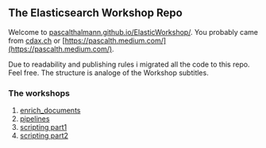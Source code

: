 ## The Elasticsearch Workshop Repo

Welcome to [pascalthalmann.github.io/ElasticWorkshop/](https://pascalthalmann.github.io/ElasticWorkshop/). You probably came from [cdax.ch](https://cdax.ch/?s=elasticsearch+workshop) or [https://pascalth.medium.com/](https://pascalth.medium.com/). 

Due to readability and publishing rules i migrated all the code to this repo. Feel free. The structure is analoge of the Workshop subtitles.

### The workshops

1. [enrich_documents](https://pascalthalmann.github.io/ElasticWorkshop/1_enrich_documents/)
2. [pipelines](https://pascalthalmann.github.io/ElasticWorkshop/2_pipelines/)
3. [scripting part1](https://github.com/PascalThalmann/ElasticWorkshop/tree/gh-pages/3_scripting_p1)
3. [scripting part2]()

